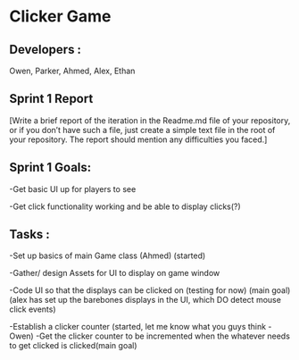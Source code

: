 # Clicker Game

## Developers :
Owen, Parker, Ahmed, Alex, Ethan

## Sprint 1 Report
[Write a brief report of the iteration in the Readme.md file of your repository, or if you don’t have such a file, just create a simple text file in the root of your repository. The report should mention any difficulties you faced.]

## Sprint 1 Goals: 
-Get basic UI up for players to see

-Get click functionality working and be able to display clicks(?)

## Tasks : 
-Set up basics of main Game class (Ahmed) (started)

-Gather/ design Assets for UI to display on game window

-Code UI so that the displays can be clicked on (testing for now) (main goal) (alex has set up the barebones displays in the UI, which DO detect mouse click events)

-Establish a clicker counter (started, let me know what you guys think -Owen)
  -Get the clicker counter to be incremented when the whatever needs to get clicked is clicked(main goal)

